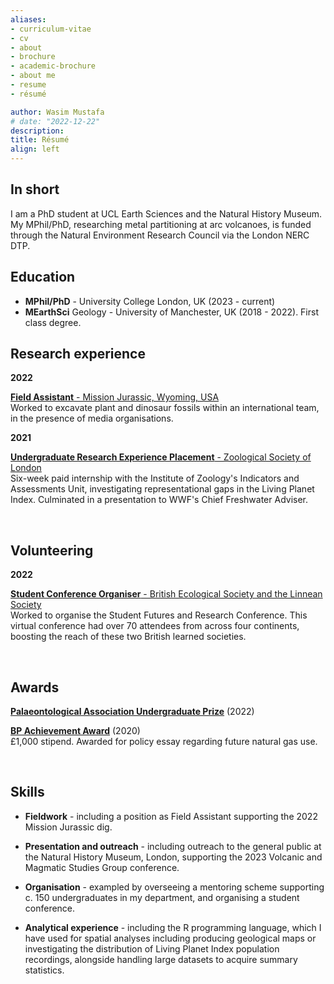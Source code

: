 ```yaml
---
aliases:
- curriculum-vitae
- cv
- about
- brochure
- academic-brochure
- about me
- resume
- résumé

author: Wasim Mustafa
# date: "2022-12-22"
description:
title: Résumé
align: left
---
```


## In short

I am a PhD student at UCL Earth Sciences and the Natural History Museum. My MPhil/PhD, researching metal partitioning at arc volcanoes, is funded through the Natural Environment Research Council via the London NERC DTP.

## Education

* **MPhil/PhD** - University College London, UK (2023 - current)
* **MEarthSci** Geology - University of Manchester, UK (2018 - 2022). First class degree.

## Research experience

**2022**

<u>**Field Assistant** - Mission Jurassic, Wyoming, USA</u> <br>Worked to excavate plant and dinosaur fossils within an international team, in the presence of media organisations.

<b>2021</b> 

<u>**Undergraduate Research Experience Placement** - Zoological Society of London</u> <br>Six-week paid internship with the Institute of Zoology's Indicators and Assessments Unit, investigating representational gaps in the Living Planet Index. Culminated in a presentation to WWF's Chief Freshwater Adviser.

<br>

## Volunteering

<b>2022</b> 

<u>**Student Conference Organiser** - British Ecological Society and the Linnean Society</u> <br> Worked to organise the Student Futures and Research Conference.  This virtual conference had over 70 attendees from across four continents, boosting the reach of these two British learned societies.

<br>

## Awards
<u>**Palaeontological Association Undergraduate Prize**</u> (2022)

<u>**BP Achievement Award**</u> (2020)<br>£1,000 stipend. Awarded for policy essay regarding future natural gas use.

<br>

## Skills

* **Fieldwork** - including a position as Field Assistant supporting the 2022 Mission Jurassic dig.

* **Presentation and outreach** - including outreach to the general public at the Natural History Museum, London, supporting the 2023 Volcanic and Magmatic Studies Group conference.

* **Organisation** - exampled by overseeing a mentoring scheme supporting c. 150 undergraduates in my department, and organising a student conference.

* **Analytical experience** - including the R programming language, which I have used for spatial analyses including producing geological maps or investigating the distribution of Living Planet Index population recordings, alongside handling large datasets to acquire summary statistics.

<br>